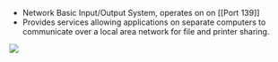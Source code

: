 
- Network Basic Input/Output System, operates on on [[Port 139]]
- Provides services allowing applications on separate computers to communicate over a local area network for file and printer sharing.

![](https://raw.githubusercontent.com/zubayrrr/twiki/main/bin/image.a33900l5nh.png)
